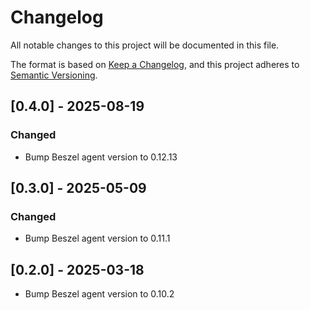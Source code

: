 # Changelog

All notable changes to this project will be documented in this file.

The format is based on [Keep a Changelog](https://keepachangelog.com/en/1.1.0/),
and this project adheres to [Semantic Versioning](https://semver.org/spec/v2.0.0.html).

## [0.4.0] - 2025-08-19

### Changed

- Bump Beszel agent version to 0.12.13

## [0.3.0] - 2025-05-09

### Changed

- Bump Beszel agent version to 0.11.1


## [0.2.0] - 2025-03-18

- Bump Beszel agent version to 0.10.2

